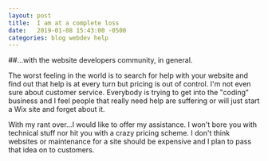 ```yaml
---
layout: post
title:  I am at a complete loss
date:   2019-01-08 15:43:00 -0500
categories: blog webdev help
---
```


##...with the website developers community, in general.

The worst feeling in the world is to search for help with your website and find out that help is at every turn but pricing is out of control.  I'm not even sure about customer service.  Everybody is trying to get into the "coding" business and I feel people that really need help are suffering or will just start a Wix site and forget about it.

With my rant over...I would like to offer my assistance.  I won't bore you with technical stuff nor hit you with a crazy pricing scheme.  I don't think websites or maintenance for a site should be expensive and I plan to pass that idea on to customers.
